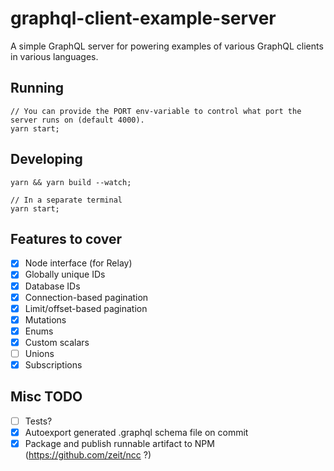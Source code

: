 # graphql-client-example-server

A simple GraphQL server for powering examples of various GraphQL clients in various languages.

## Running

```
// You can provide the PORT env-variable to control what port the server runs on (default 4000).
yarn start;
```

## Developing

```
yarn && yarn build --watch;

// In a separate terminal
yarn start;
```

## Features to cover

- [x] Node interface (for Relay)
- [x] Globally unique IDs
- [x] Database IDs
- [x] Connection-based pagination
- [x] Limit/offset-based pagination
- [x] Mutations
- [x] Enums
- [x] Custom scalars
- [ ] Unions
- [x] Subscriptions

## Misc TODO

- [ ] Tests?
- [x] Autoexport generated .graphql schema file on commit
- [x] Package and publish runnable artifact to NPM (https://github.com/zeit/ncc ?)
